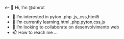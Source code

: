 e- 👋 Hi, I’m @dmrxt
- 👀 I’m interested in  pyton ,php ,js,,css,html5
- 🌱 I’m currently learning,html ,php,pyton,css,js
- 💞️ I’m looking to collaborate on desenvolvimento web 
- 📫 How to reach me ...

<!---
dmrxt/dmrxt is a ✨ special ✨ repository because its `README.md` (this file) appears on your GitHub profile.
You can click the Preview link to take a look at your changes.
--->
